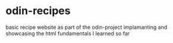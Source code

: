 # odin-recipes

basic recipe website as part of the odin-project
implamanting and showcasing the html fundamentals I learned so far